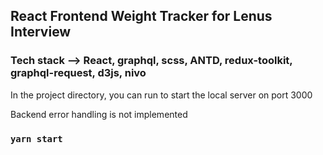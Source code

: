 

## React Frontend Weight Tracker for Lenus Interview

### Tech stack --> React, graphql, scss, ANTD, redux-toolkit, graphql-request, d3js, nivo

In the project directory, you can run to start the local server on port 3000


Backend error handling is not implemented

### `yarn start`


